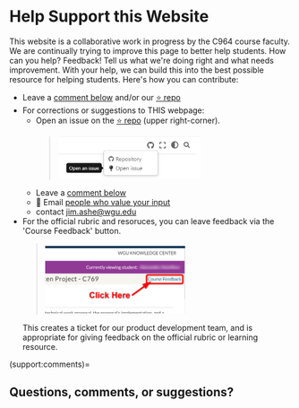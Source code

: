 # Help Support this Website

This website is a collaborative work in progress by the C964 course faculty. We are continually trying to improve this page to better help students. How can you help? Feedback! Tell us what we're doing right and what needs improvement. With your help, we can build this into the best possible resource for helping students. Here's how you can contribute:

- Leave a [comment below](support:comments) and/or our [⭐ repo](https://github.com/ashejim/964)
- For corrections or suggestions to THIS webpage:
  - Open an issue on the [⭐ repo](https://github.com/ashejim/C964) (upper right-corner).
    > <img src="https://github.com/ashejim/C964/blob/main/url_images/github-open-issue.png?raw=true" height="75px" />
  - Leave a [comment below](support:comments)
  - 📧 Email [people who value your input](mailto:ugcapstoneit@wgu.edu?cc=dana.cobbs@wgu.edu;dave.huff@wgu.edu;michael.peterson@wgu.edu&subject=C964%20website%20feedback&body=Your%20feedback%20here.%20Thank%20you!)
  - contact [jim.ashe@wgu.edu](mailto:ugcapstoneit@wgu.edu&subject=C964%20website%20feedback&body=Your%20feedback%20here.%20Thank%20you!)
- For the official rubric and resoruces, you can leave feedback via the 'Course Feedback' button.
    > <img src="https://github.com/ashejim/C769/blob/main/url_images/course_feedback_link.png?raw=true" height="125px" />
    This creates a ticket for our product development team, and is appropriate for giving feedback on the official rubric or learning resource.

(support:comments)=

## Questions, comments, or suggestions?

<script
   type="text/javascript"
   src="https://utteranc.es/client.js"
   async="async"
   repo="ashejim/C964"
   issue-term="pathname"
   theme="github-light"
   label="💬 comment"
   crossorigin="anonymous"
/>